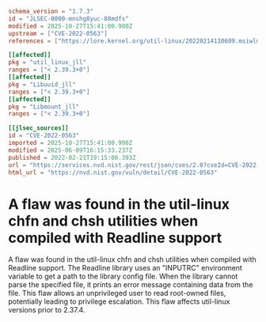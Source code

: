 ```toml
schema_version = "1.7.3"
id = "JLSEC-0000-mnshg8yuc-88mdfs"
modified = 2025-10-27T15:41:00.900Z
upstream = ["CVE-2022-0563"]
references = ["https://lore.kernel.org/util-linux/20220214110609.msiwlm457ngoic6w%40ws.net.home/T/#u", "https://security.gentoo.org/glsa/202401-08", "https://security.netapp.com/advisory/ntap-20220331-0002/", "https://lore.kernel.org/util-linux/20220214110609.msiwlm457ngoic6w%40ws.net.home/T/#u", "https://security.gentoo.org/glsa/202401-08", "https://security.netapp.com/advisory/ntap-20220331-0002/"]

[[affected]]
pkg = "util_linux_jll"
ranges = ["< 2.39.3+0"]
[[affected]]
pkg = "Libuuid_jll"
ranges = ["< 2.39.3+0"]
[[affected]]
pkg = "Libmount_jll"
ranges = ["< 2.39.3+0"]

[[jlsec_sources]]
id = "CVE-2022-0563"
imported = 2025-10-27T15:41:00.900Z
modified = 2025-06-09T16:15:33.237Z
published = 2022-02-21T19:15:08.393Z
url = "https://services.nvd.nist.gov/rest/json/cves/2.0?cveId=CVE-2022-0563"
html_url = "https://nvd.nist.gov/vuln/detail/CVE-2022-0563"
```

# A flaw was found in the util-linux chfn and chsh utilities when compiled with Readline support

A flaw was found in the util-linux chfn and chsh utilities when compiled with Readline support. The Readline library uses an "INPUTRC" environment variable to get a path to the library config file. When the library cannot parse the specified file, it prints an error message containing data from the file. This flaw allows an unprivileged user to read root-owned files, potentially leading to privilege escalation. This flaw affects util-linux versions prior to 2.37.4.

